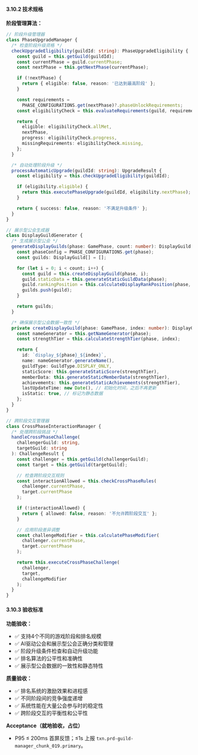 ﻿---
PRD-ID: 'PRD-GM-PRD-GUILD-MANAGER_CHUNK_019'
Title: '公会管理器PRD - 分片19'
Status: 'Active'
Owner: 'Product-Team'
Created: '2024-12-01T00:00:00Z'
Updated: '2025-08-22T00:00:00Z'
Version: 'v1.2.0'
Priority: 'High'
Risk: 'Medium'
Depends-On:
  - 'PRD-GM-BASE-ARCHITECTURE'
chunk: '19/24'
size: '7019 chars'
source: 'PRD-Guild-Manager.md'
Arch-Refs: [CH01, CH03, CH04, CH05, CH06]
Test-Refs:
  - 'tests/unit/guild-manager-chunk-019.spec.ts'
Monitors:
  - 'txn.prd-guild-manager_chunk_019.primary'
SLO-Refs:
  - 'UI_P95_100ms'
  - 'EVENT_P95_50ms'
  - 'CRASH_FREE_99.5'
ADRs:
  [
    ADR-0001,
    ADR-0002,
    ADR-0003,
    ADR-0004,
    ADR-0005,
    ADR-0006,
    ADR-0007,
    ADR-0008,
    ADR-0010,
  ]
Release_Gates:
  Quality_Gate:
    enabled: true
    threshold: 'unit_test_coverage >= 80%'
    blockingFailures:
      - 'test_failures'
      - 'coverage_below_threshold'
    windowHours: 24
  Security_Gate:
    enabled: true
    threshold: 'security_scan_passed == true'
    blockingFailures:
      - 'security_vulnerabilities'
      - 'dependency_vulnerabilities'
    windowHours: 12
  Performance_Gate:
    enabled: true
    threshold: 'p95_response_time <= 100ms'
    blockingFailures:
      - 'performance_regression'
      - 'memory_leaks'
    windowHours: 6
  Acceptance_Gate:
    enabled: true
    threshold: 'acceptance_criteria_met >= 95%'
    blockingFailures:
      - 'acceptance_test_failures'
      - 'user_story_incomplete'
    windowHours: 48
  API_Contract_Gate:
    enabled: true
    threshold: 'api_contract_compliance >= 100%'
    blockingFailures:
      - 'contract_violations'
      - 'breaking_changes'
    windowHours: 12
  Sentry_Release_Health_Gate:
    enabled: true
    threshold: 'crash_free_users >= 99.5% AND crash_free_sessions >= 99.9%'
    blockingFailures:
      - 'crash_free_threshold_violation'
      - 'insufficient_adoption_data'
      - 'release_health_regression'
    windowHours: 24
    params:
      sloRef: 'CRASH_FREE_99.5'
      thresholds:
        crashFreeUsers: 99.5
        crashFreeSessions: 99.9
        minAdoptionPercent: 25
        durationHours: 24

Security_Policies:
  permissions:
    read:
      - 'guild-member'
      - 'guild-officer'
      - 'guild-master'
    write:
      - 'guild-officer'
      - 'guild-master'
    admin:
      - 'guild-master'
      - 'system-admin'
  cspNotes: "Electron CSP: default-src 'self'; script-src 'self'; object-src 'none'; base-uri 'self'; connect-src 'self' https://api.${PRODUCT_DOMAIN}; style-src 'self' 'nonce-${NONCE_PLACEHOLDER}'; img-src 'self' data: https: ; font-src 'self'"
Traceability_Matrix:
  requirementTags:
    - 'guild-management'
    - 'user-experience'
    - 'performance'
  acceptance:
    functional: '功能需求100%实现'
    performance: '性能指标达到SLO要求'
    security: '安全要求完全满足'
    usability: '用户体验达到设计标准'
  evidence:
    implementation: '源代码实现'
    testing: '自动化测试覆盖'
    documentation: '技术文档完备'
    validation: '用户验收确认'
  businessAcceptance:
    userStoryCompletion: '用户故事100%完成'
    businessRulesValidation: '业务规则验证通过'
    stakeholderApproval: '利益相关者确认'
---

#### 3.10.2 技术规格

**阶段管理算法：**

```typescript
// 阶段升级管理器
class PhaseUpgradeManager {
  /* 检查阶段升级资格 */
  checkUpgradeEligibility(guildId: string): PhaseUpgradeEligibility {
    const guild = this.getGuild(guildId);
    const currentPhase = guild.currentPhase;
    const nextPhase = this.getNextPhase(currentPhase);

    if (!nextPhase) {
      return { eligible: false, reason: '已达到最高阶段' };
    }

    const requirements =
      PHASE_CONFIGURATIONS.get(nextPhase)?.phaseUnlockRequirements;
    const eligibilityCheck = this.evaluateRequirements(guild, requirements);

    return {
      eligible: eligibilityCheck.allMet,
      nextPhase,
      progress: eligibilityCheck.progress,
      missingRequirements: eligibilityCheck.missing,
    };
  }

  /* 自动处理阶段升级 */
  processAutomaticUpgrade(guildId: string): UpgradeResult {
    const eligibility = this.checkUpgradeEligibility(guildId);

    if (eligibility.eligible) {
      return this.executePhaseUpgrade(guildId, eligibility.nextPhase);
    }

    return { success: false, reason: '不满足升级条件' };
  }
}

// 展示型公会生成器
class DisplayGuildGenerator {
  /* 生成展示型公会 */
  generateDisplayGuilds(phase: GamePhase, count: number): DisplayGuild[] {
    const phaseConfig = PHASE_CONFIGURATIONS.get(phase);
    const guilds: DisplayGuild[] = [];

    for (let i = 0; i < count; i++) {
      const guild = this.createDisplayGuild(phase, i);
      guild.staticData = this.generateStaticGuildData(phase);
      guild.rankingPosition = this.calculateDisplayRankPosition(phase, i);
      guilds.push(guild);
    }

    return guilds;
  }

  /* 确保展示型公会数据一致性 */
  private createDisplayGuild(phase: GamePhase, index: number): DisplayGuild {
    const nameGenerator = this.getNameGenerator(phase);
    const strengthTier = this.calculateStrengthTier(phase, index);

    return {
      id: `display_${phase}_${index}`,
      name: nameGenerator.generateName(),
      guildType: GuildType.DISPLAY_ONLY,
      staticScore: this.generateStaticScore(strengthTier),
      memberData: this.generateStaticMemberData(strengthTier),
      achievements: this.generateStaticAchievements(strengthTier),
      lastUpdateTime: new Date(), // 初始化时间，之后不再更新
      isStatic: true, // 标记为静态数据
    };
  }
}

// 跨阶段交互管理器
class CrossPhaseInteractionManager {
  /* 处理跨阶段挑战 */
  handleCrossPhaseChallenge(
    challengerGuild: string,
    targetGuild: string
  ): ChallengeResult {
    const challenger = this.getGuild(challengerGuild);
    const target = this.getGuild(targetGuild);

    // 检查跨阶段交互规则
    const interactionAllowed = this.checkCrossPhaseRules(
      challenger.currentPhase,
      target.currentPhase
    );

    if (!interactionAllowed) {
      return { allowed: false, reason: '不允许跨阶段交互' };
    }

    // 应用阶段差异调整
    const challengeModifier = this.calculatePhaseModifier(
      challenger.currentPhase,
      target.currentPhase
    );

    return this.executeCrossPhaseChallenge(
      challenger,
      target,
      challengeModifier
    );
  }
}
```

#### 3.10.3 验收标准

**功能验收：**

- ✅ 支持4个不同的游戏阶段和排名规模
- ✅ AI驱动公会和展示型公会正确分类和管理
- ✅ 阶段升级条件检查和自动升级功能
- ✅ 排名算法的公平性和准确性
- ✅ 展示型公会数据的一致性和静态特性

**质量验收：**

- ✅ 排名系统的激励效果和进程感
- ✅ 不同阶段间的竞争强度递增
- ✅ 系统性能在大量公会参与时的稳定性
- ✅ 跨阶段交互的平衡性和公平性

**Acceptance（就地验收，占位）**

- P95 ≤ 200ms 首屏反馈；≤1s 上报 `txn.prd-guild-manager_chunk_019.primary`。
